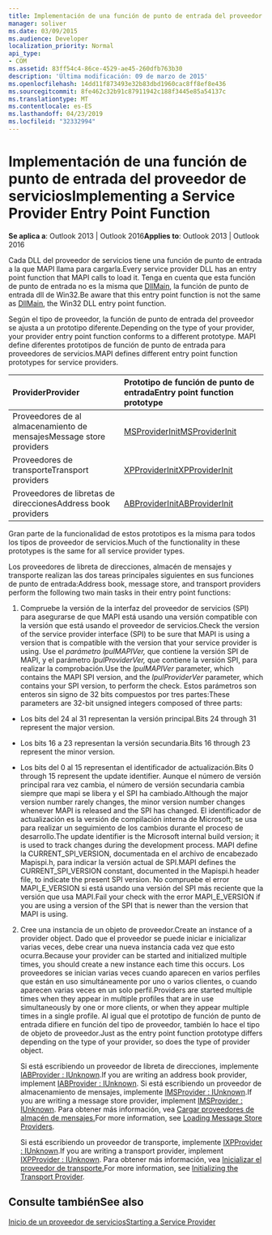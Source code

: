 ```yaml
---
title: Implementación de una función de punto de entrada del proveedor de servicios
manager: soliver
ms.date: 03/09/2015
ms.audience: Developer
localization_priority: Normal
api_type:
- COM
ms.assetid: 83ff54c4-86ce-4529-ae45-260dfb763b30
description: 'Última modificación: 09 de marzo de 2015'
ms.openlocfilehash: 14dd11f873493e32b83dbd1960cac8ff8ef8e436
ms.sourcegitcommit: 8fe462c32b91c87911942c188f3445e85a54137c
ms.translationtype: MT
ms.contentlocale: es-ES
ms.lasthandoff: 04/23/2019
ms.locfileid: "32332994"
---
```

# <a name="implementing-a-service-provider-entry-point-function"></a><span data-ttu-id="2a3fc-103">Implementación de una función de punto de entrada del proveedor de servicios</span><span class="sxs-lookup"><span data-stu-id="2a3fc-103">Implementing a Service Provider Entry Point Function</span></span>

  
  
<span data-ttu-id="2a3fc-104">**Se aplica a**: Outlook 2013 | Outlook 2016</span><span class="sxs-lookup"><span data-stu-id="2a3fc-104">**Applies to**: Outlook 2013 | Outlook 2016</span></span> 
  
<span data-ttu-id="2a3fc-105">Cada DLL del proveedor de servicios tiene una función de punto de entrada a la que MAPI llama para cargarla.</span><span class="sxs-lookup"><span data-stu-id="2a3fc-105">Every service provider DLL has an entry point function that MAPI calls to load it.</span></span> <span data-ttu-id="2a3fc-106">Tenga en cuenta que esta función de punto de entrada no es la misma que [DllMain](https://msdn.microsoft.com/library/ms682583.aspx), la función de punto de entrada dll de Win32.</span><span class="sxs-lookup"><span data-stu-id="2a3fc-106">Be aware that this entry point function is not the same as [DllMain](https://msdn.microsoft.com/library/ms682583.aspx), the Win32 DLL entry point function.</span></span>
  
<span data-ttu-id="2a3fc-107">Según el tipo de proveedor, la función de punto de entrada del proveedor se ajusta a un prototipo diferente.</span><span class="sxs-lookup"><span data-stu-id="2a3fc-107">Depending on the type of your provider, your provider entry point function conforms to a different prototype.</span></span> <span data-ttu-id="2a3fc-108">MAPI define diferentes prototipos de función de punto de entrada para proveedores de servicios.</span><span class="sxs-lookup"><span data-stu-id="2a3fc-108">MAPI defines different entry point function prototypes for service providers.</span></span>
  
|<span data-ttu-id="2a3fc-109">**Provider**</span><span class="sxs-lookup"><span data-stu-id="2a3fc-109">**Provider**</span></span>|<span data-ttu-id="2a3fc-110">**Prototipo de función de punto de entrada**</span><span class="sxs-lookup"><span data-stu-id="2a3fc-110">**Entry point function prototype**</span></span>|
|:-----|:-----|
|<span data-ttu-id="2a3fc-111">Proveedores de al almacenamiento de mensajes</span><span class="sxs-lookup"><span data-stu-id="2a3fc-111">Message store providers</span></span>  <br/> |[<span data-ttu-id="2a3fc-112">MSProviderInit</span><span class="sxs-lookup"><span data-stu-id="2a3fc-112">MSProviderInit</span></span>](msproviderinit.md) <br/> |
|<span data-ttu-id="2a3fc-113">Proveedores de transporte</span><span class="sxs-lookup"><span data-stu-id="2a3fc-113">Transport providers</span></span>  <br/> |[<span data-ttu-id="2a3fc-114">XPProviderInit</span><span class="sxs-lookup"><span data-stu-id="2a3fc-114">XPProviderInit</span></span>](xpproviderinit.md) <br/> |
|<span data-ttu-id="2a3fc-115">Proveedores de libretas de direcciones</span><span class="sxs-lookup"><span data-stu-id="2a3fc-115">Address book providers</span></span>  <br/> |[<span data-ttu-id="2a3fc-116">ABProviderInit</span><span class="sxs-lookup"><span data-stu-id="2a3fc-116">ABProviderInit</span></span>](abproviderinit.md) <br/> |
   
<span data-ttu-id="2a3fc-117">Gran parte de la funcionalidad de estos prototipos es la misma para todos los tipos de proveedor de servicios.</span><span class="sxs-lookup"><span data-stu-id="2a3fc-117">Much of the functionality in these prototypes is the same for all service provider types.</span></span> 
  
<span data-ttu-id="2a3fc-118">Los proveedores de libreta de direcciones, almacén de mensajes y transporte realizan las dos tareas principales siguientes en sus funciones de punto de entrada:</span><span class="sxs-lookup"><span data-stu-id="2a3fc-118">Address book, message store, and transport providers perform the following two main tasks in their entry point functions:</span></span>
  
1. <span data-ttu-id="2a3fc-119">Compruebe la versión de la interfaz del proveedor de servicios (SPI) para asegurarse de que MAPI está usando una versión compatible con la versión que está usando el proveedor de servicios.</span><span class="sxs-lookup"><span data-stu-id="2a3fc-119">Check the version of the service provider interface (SPI) to be sure that MAPI is using a version that is compatible with the version that your service provider is using.</span></span> <span data-ttu-id="2a3fc-120">Use el  _parámetro lpulMAPIVer,_ que contiene la versión SPI de MAPI, y el parámetro  _lpulProviderVer,_ que contiene la versión SPI, para realizar la comprobación.</span><span class="sxs-lookup"><span data-stu-id="2a3fc-120">Use the  _lpulMAPIVer_ parameter, which contains the MAPI SPI version, and the  _lpulProviderVer_ parameter, which contains your SPI version, to perform the check.</span></span> <span data-ttu-id="2a3fc-121">Estos parámetros son enteros sin signo de 32 bits compuestos por tres partes:</span><span class="sxs-lookup"><span data-stu-id="2a3fc-121">These parameters are 32-bit unsigned integers composed of three parts:</span></span> 
    
  - <span data-ttu-id="2a3fc-122">Los bits del 24 al 31 representan la versión principal.</span><span class="sxs-lookup"><span data-stu-id="2a3fc-122">Bits 24 through 31 represent the major version.</span></span>
    
  - <span data-ttu-id="2a3fc-123">Los bits 16 a 23 representan la versión secundaria.</span><span class="sxs-lookup"><span data-stu-id="2a3fc-123">Bits 16 through 23 represent the minor version.</span></span>
    
  - <span data-ttu-id="2a3fc-124">Los bits del 0 al 15 representan el identificador de actualización.</span><span class="sxs-lookup"><span data-stu-id="2a3fc-124">Bits 0 through 15 represent the update identifier.</span></span> <span data-ttu-id="2a3fc-125">Aunque el número de versión principal rara vez cambia, el número de versión secundaria cambia siempre que mapi se libera y el SPI ha cambiado.</span><span class="sxs-lookup"><span data-stu-id="2a3fc-125">Although the major version number rarely changes, the minor version number changes whenever MAPI is released and the SPI has changed.</span></span> <span data-ttu-id="2a3fc-126">El identificador de actualización es la versión de compilación interna de Microsoft; se usa para realizar un seguimiento de los cambios durante el proceso de desarrollo.</span><span class="sxs-lookup"><span data-stu-id="2a3fc-126">The update identifier is the Microsoft internal build version; it is used to track changes during the development process.</span></span> <span data-ttu-id="2a3fc-127">MAPI define la CURRENT_SPI_VERSION, documentada en el archivo de encabezado Mapispi.h, para indicar la versión actual de SPI.</span><span class="sxs-lookup"><span data-stu-id="2a3fc-127">MAPI defines the CURRENT_SPI_VERSION constant, documented in the Mapispi.h header file, to indicate the present SPI version.</span></span> <span data-ttu-id="2a3fc-128">No compruebe el error MAPI_E_VERSION si está usando una versión del SPI más reciente que la versión que usa MAPI.</span><span class="sxs-lookup"><span data-stu-id="2a3fc-128">Fail your check with the error MAPI_E_VERSION if you are using a version of the SPI that is newer than the version that MAPI is using.</span></span>
    
2. <span data-ttu-id="2a3fc-129">Cree una instancia de un objeto de proveedor.</span><span class="sxs-lookup"><span data-stu-id="2a3fc-129">Create an instance of a provider object.</span></span> <span data-ttu-id="2a3fc-130">Dado que el proveedor se puede iniciar e inicializar varias veces, debe crear una nueva instancia cada vez que esto ocurra.</span><span class="sxs-lookup"><span data-stu-id="2a3fc-130">Because your provider can be started and initialized multiple times, you should create a new instance each time this occurs.</span></span> <span data-ttu-id="2a3fc-131">Los proveedores se inician varias veces cuando aparecen en varios perfiles que están en uso simultáneamente por uno o varios clientes, o cuando aparecen varias veces en un solo perfil.</span><span class="sxs-lookup"><span data-stu-id="2a3fc-131">Providers are started multiple times when they appear in multiple profiles that are in use simultaneously by one or more clients, or when they appear multiple times in a single profile.</span></span> <span data-ttu-id="2a3fc-132">Al igual que el prototipo de función de punto de entrada difiere en función del tipo de proveedor, también lo hace el tipo de objeto de proveedor.</span><span class="sxs-lookup"><span data-stu-id="2a3fc-132">Just as the entry point function prototype differs depending on the type of your provider, so does the type of provider object.</span></span> 
    
    <span data-ttu-id="2a3fc-133">Si está escribiendo un proveedor de libreta de direcciones, implemente [IABProvider : IUnknown](iabprovideriunknown.md).</span><span class="sxs-lookup"><span data-stu-id="2a3fc-133">If you are writing an address book provider, implement [IABProvider : IUnknown](iabprovideriunknown.md).</span></span> <span data-ttu-id="2a3fc-134">Si está escribiendo un proveedor de almacenamiento de mensajes, implemente [IMSProvider : IUnknown](imsprovideriunknown.md).</span><span class="sxs-lookup"><span data-stu-id="2a3fc-134">If you are writing a message store provider, implement [IMSProvider : IUnknown](imsprovideriunknown.md).</span></span> <span data-ttu-id="2a3fc-135">Para obtener más información, vea [Cargar proveedores de almacén de mensajes.](loading-message-store-providers.md)</span><span class="sxs-lookup"><span data-stu-id="2a3fc-135">For more information, see [Loading Message Store Providers](loading-message-store-providers.md).</span></span>
    
    <span data-ttu-id="2a3fc-136">Si está escribiendo un proveedor de transporte, implemente [IXPProvider : IUnknown](ixpprovideriunknown.md).</span><span class="sxs-lookup"><span data-stu-id="2a3fc-136">If you are writing a transport provider, implement [IXPProvider : IUnknown](ixpprovideriunknown.md).</span></span> <span data-ttu-id="2a3fc-137">Para obtener más información, vea [Inicializar el proveedor de transporte.](initializing-the-transport-provider.md)</span><span class="sxs-lookup"><span data-stu-id="2a3fc-137">For more information, see [Initializing the Transport Provider](initializing-the-transport-provider.md).</span></span>
    
## <a name="see-also"></a><span data-ttu-id="2a3fc-138">Consulte también</span><span class="sxs-lookup"><span data-stu-id="2a3fc-138">See also</span></span>



[<span data-ttu-id="2a3fc-139">Inicio de un proveedor de servicios</span><span class="sxs-lookup"><span data-stu-id="2a3fc-139">Starting a Service Provider</span></span>](starting-a-service-provider.md)

